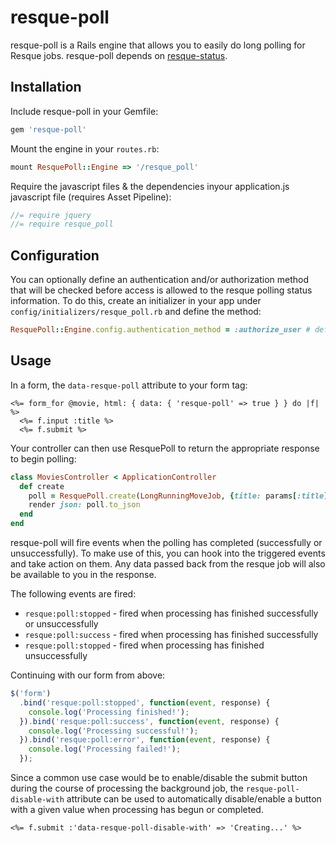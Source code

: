 # resque-poll

resque-poll is a Rails engine that allows you to easily do long polling for Resque jobs. resque-poll depends on [resque-status](https://github.com/quirkey/resque-status).

## Installation

Include resque-poll in your Gemfile:

```ruby
gem 'resque-poll'
```

Mount the engine in your `routes.rb`:

```ruby
mount ResquePoll::Engine => '/resque_poll'
```

Require the javascript files & the dependencies inyour application.js javascript file (requires Asset Pipeline):

```js
//= require jquery
//= require resque_poll
```

## Configuration

You can optionally define an authentication and/or authorization method that will be checked before access is allowed to the resque polling status information. To do this, create an initializer in your app under `config/initializers/resque_poll.rb` and define the method:

```ruby
ResquePoll::Engine.config.authentication_method = :authorize_user # default: nil
```

## Usage

In a form, the `data-resque-poll` attribute to your form tag:

```erb
<%= form_for @movie, html: { data: { 'resque-poll' => true } } do |f| %>
  <%= f.input :title %>
  <%= f.submit %>
```

Your controller can then use ResquePoll to return the appropriate response to begin polling:

```ruby
class MoviesController < ApplicationController
  def create
    poll = ResquePoll.create(LongRunningMoveJob, {title: params[:title]})
    render json: poll.to_json
  end
end
```

resque-poll will fire events when the polling has completed (successfully or unsuccessfully). To make use of this, you can hook into the triggered events and take action on them. Any data passed back from the resque job will also be available to you in the response.

The following events are fired:

* `resque:poll:stopped` - fired when processing has finished successfully or unsuccessfully
* `resque:poll:success` - fired when processing has finished successfully
* `resque:poll:stopped` - fired when processing has finished unsuccessfully

Continuing with our form from above:

```javascript
$('form')
  .bind('resque:poll:stopped', function(event, response) {
    console.log('Processing finished!');
  }).bind('resque:poll:success', function(event, response) {
    console.log('Processing successful!');
  }).bind('resque:poll:error', function(event, response) {
    console.log('Processing failed!');
  });
```

Since a common use case would be to enable/disable the submit button during the course of processing the background job, the `resque-poll-disable-with` attribute can be used to automatically disable/enable a button with a given value when processing has begun or completed.

```erb
<%= f.submit :'data-resque-poll-disable-with' => 'Creating...' %>
```
